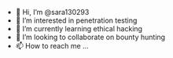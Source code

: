 - 👋 Hi, I’m @sara130293
- 👀 I’m interested in penetration testing
- 🌱 I’m currently learning ethical hacking
- 💞️ I’m looking to collaborate on bounty hunting
- 📫 How to reach me ...

<!---
sara130293/sara130293 is a ✨ special ✨ repository because its `README.md` (this file) appears on your GitHub profile.
You can click the Preview link to take a look at your changes.
--->
